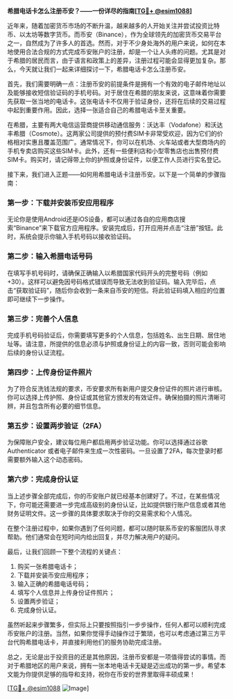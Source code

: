 **希腊电话卡怎么注册币安？——一份详尽的指南[[TG💪+ @esim1088](https://t.me/s/esim1088)]**

近年来，随着加密货币市场的不断升温，越来越多的人开始关注并尝试投资比特币、以太坊等数字货币。而币安（Binance），作为全球领先的加密货币交易平台之一，自然成为了许多人的首选。然而，对于不少身处海外的用户来说，如何在本地使用合法合规的方式完成币安账户的注册，却是一个让人头疼的问题。尤其是对于希腊的居民而言，由于语言和政策上的差异，注册过程可能会显得更加复杂。那么，今天就让我们一起来详细探讨一下，希腊电话卡怎么注册币安。

首先，我们需要明确一点：注册币安的前提条件是拥有一个有效的电子邮件地址以及能够接收短信验证码的手机号码。对于居住在希腊的朋友来说，这意味着你需要先获取一张当地的电话卡。这张电话卡不仅用于验证身份，还将在后续的交易过程中起到重要作用。因此，选择一张适合自己的希腊电话卡至关重要。

在希腊，主要有两大电信运营商提供移动通信服务：沃达丰（Vodafone）和沃达丰希腊（Cosmote）。这两家公司提供的预付费SIM卡非常受欢迎，因为它们的价格相对实惠且覆盖范围广。通常情况下，你可以在机场、火车站或者大型商场内的手机专卖店购买这些SIM卡。此外，还有一些便利店和小型零售店也出售预付费SIM卡。购买时，请记得带上你的护照或身份证件，以便工作人员进行实名登记。

接下来，我们进入正题——如何用希腊电话卡注册币安。以下是一个简单的步骤指南：

### 第一步：下载并安装币安应用程序

无论你是使用Android还是iOS设备，都可以通过各自的应用商店搜索“Binance”来下载官方应用程序。安装完成后，打开应用并点击“注册”按钮。此时，系统会提示你输入手机号码以接收验证码。

### 第二步：输入希腊电话号码

在填写手机号码时，请确保正确输入以希腊国家代码开头的完整号码（例如+30）。这样可以避免因号码格式错误而导致无法收到验证码。输入完毕后，点击“获取验证码”，随后你会收到一条来自币安的短信。将此验证码填入相应的位置即可继续下一步操作。

### 第三步：完善个人信息

完成手机号码验证后，你需要填写更多的个人信息，包括姓名、出生日期、居住地址等。请注意，所提供的信息必须与护照或身份证上的内容一致，否则可能会影响后续的身份认证流程。

### 第四步：上传身份证件照片

为了符合反洗钱法规的要求，币安要求所有新用户提交身份证件的照片进行审核。你可以选择上传护照、身份证或其他官方颁发的有效证件。确保拍摄的照片清晰可辨，并且包含所有必要的细节信息。

### 第五步：设置两步验证（2FA）

为保障账户安全，建议每位用户都启用两步验证功能。你可以选择通过谷歌 Authenticator 或者电子邮件来生成一次性密码。一旦设置了2FA，每次登录时都需要额外输入这个动态密码。

### 第六步：完成身份认证

当上述步骤全部完成后，你的币安账户就已经基本创建好了。不过，在某些情况下，你可能还需要进一步完成高级别的身份认证，比如提供银行账户信息或者其他财务证明文件。这一步骤的具体要求取决于你的交易需求和个人情况。

在整个注册过程中，如果你遇到了任何问题，都可以随时联系币安的客服团队寻求帮助。他们通常会在短时间内给出回复，并尽力解决用户的疑问。

最后，让我们回顾一下整个流程的关键点：

1. 购买一张希腊电话卡；
2. 下载并安装币安应用程序；
3. 输入正确的希腊电话号码；
4. 填写个人信息并上传身份证件照片；
5. 设置两步验证；
6. 完成身份认证。

虽然听起来步骤繁多，但实际上只要按照指引一步步操作，任何人都可以顺利完成币安账户的注册。当然，如果你觉得手动操作过于繁琐，也可以考虑通过第三方平台代购希腊电话卡，并直接利用他们的服务协助完成注册。

总之，无论是出于投资目的还是其他原因，注册币安都是一项值得尝试的事情。而对于希腊地区的用户来说，拥有一张本地电话卡无疑是迈出成功的第一步。希望本文能为你提供足够的指导和支持，祝你在币安的世界里取得丰硕成果！

[[TG💪+ @esim1088](https://t.me/s/esim1088) ![Image](https://i.postimg.cc/4NQfJmqS/Snipaste-2025-05-13-00-14-12.png)]